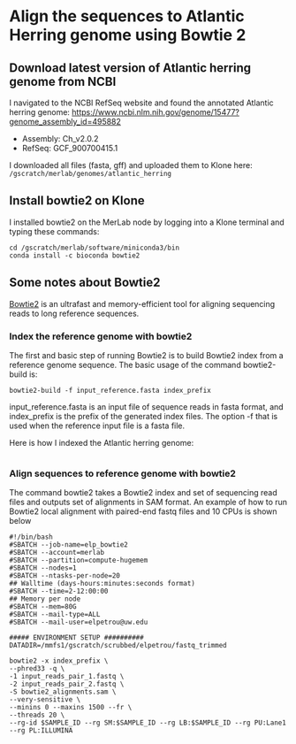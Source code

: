 # Align the sequences to Atlantic Herring genome using Bowtie 2

## Download latest version of Atlantic herring genome from NCBI

I navigated to the NCBI RefSeq website and found the annotated Atlantic herring genome: https://www.ncbi.nlm.nih.gov/genome/15477?genome_assembly_id=495882
- Assembly: Ch_v2.0.2
- RefSeq: GCF_900700415.1

I downloaded all files (fasta, gff) and uploaded them to Klone here: ``` /gscratch/merlab/genomes/atlantic_herring ```

 
## Install bowtie2 on Klone

I installed bowtie2 on the MerLab node by logging into a Klone terminal and typing these commands:

```
cd /gscratch/merlab/software/miniconda3/bin
conda install -c bioconda bowtie2
```

## Some notes about Bowtie2

[Bowtie2](http://bowtie-bio.sourceforge.net/bowtie2/manual.shtml#adding-to-path) is an ultrafast and memory-efficient tool for aligning sequencing reads to long reference sequences.

### Index the reference genome with bowtie2
The first and basic step of running Bowtie2 is to build Bowtie2 index from a reference genome sequence. The basic usage of the command bowtie2-build is:

```
bowtie2-build -f input_reference.fasta index_prefix

```
input_reference.fasta is an input file of sequence reads in fasta format, and index_prefix is the prefix of the generated index files. The option -f that is used when the reference input file is a fasta file.

Here is how I indexed the Atlantic herring genome:

``` bash


```

### Align sequences to reference genome with bowtie2

The command bowtie2 takes a Bowtie2 index and set of sequencing read files and outputs set of alignments in SAM format. An example of how to run Bowtie2 local alignment with paired-end fastq files and 10 CPUs is shown below

```
#!/bin/bash
#SBATCH --job-name=elp_bowtie2
#SBATCH --account=merlab
#SBATCH --partition=compute-hugemem
#SBATCH --nodes=1
#SBATCH --ntasks-per-node=20
## Walltime (days-hours:minutes:seconds format)
#SBATCH --time=2-12:00:00
## Memory per node
#SBATCH --mem=80G
#SBATCH --mail-type=ALL
#SBATCH --mail-user=elpetrou@uw.edu

##### ENVIRONMENT SETUP ##########
DATADIR=/mmfs1/gscratch/scrubbed/elpetrou/fastq_trimmed

bowtie2 -x index_prefix \
--phred33 -q \
-1 input_reads_pair_1.fastq \
-2 input_reads_pair_2.fastq \
-S bowtie2_alignments.sam \
--very-sensitive \
--minins 0 --maxins 1500 --fr \
--threads 20 \
--rg-id $SAMPLE_ID --rg SM:$SAMPLE_ID --rg LB:$SAMPLE_ID --rg PU:Lane1 --rg PL:ILLUMINA 
    
```



